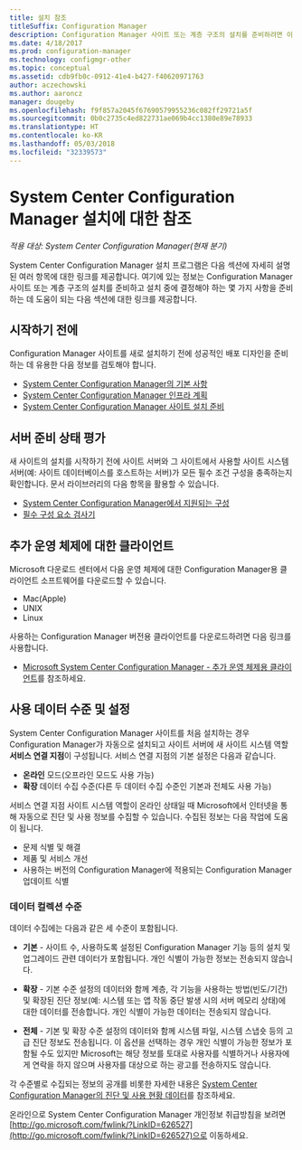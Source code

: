 ```yaml
---
title: 설치 참조
titleSuffix: Configuration Manager
description: Configuration Manager 사이트 또는 계층 구조의 설치를 준비하려면 이 참조를 검토합니다.
ms.date: 4/18/2017
ms.prod: configuration-manager
ms.technology: configmgr-other
ms.topic: conceptual
ms.assetid: cdb9fb0c-0912-41e4-b427-f40620971763
author: aczechowski
ms.author: aaroncz
manager: dougeby
ms.openlocfilehash: f9f857a2045f67690579955236c082ff29721a5f
ms.sourcegitcommit: 0b0c2735c4ed822731ae069b4cc1380e89e78933
ms.translationtype: HT
ms.contentlocale: ko-KR
ms.lasthandoff: 05/03/2018
ms.locfileid: "32339573"
---
```

# <a name="reference-for-system-center-configuration-manager-setup"></a>System Center Configuration Manager 설치에 대한 참조

*적용 대상: System Center Configuration Manager(현재 분기)*

System Center Configuration Manager 설치 프로그램은 다음 섹션에 자세히 설명된 여러 항목에 대한 링크를 제공합니다. 여기에 있는 정보는 Configuration Manager 사이트 또는 계층 구조의 설치를 준비하고 설치 중에 결정해야 하는 몇 가지 사항을 준비하는 데 도움이 되는 다음 섹션에 대한 링크를 제공합니다.  


##  <a name="bkmk_start"></a> 시작하기 전에  
Configuration Manager 사이트를 새로 설치하기 전에 성공적인 배포 디자인을 준비하는 데 유용한 다음 정보를 검토해야 합니다.  

-   [System Center Configuration Manager의 기본 사항](../../../../core/understand/fundamentals.md)  
-   [System Center Configuration Manager 인프라 계획](../../../plan-design/network/configure-firewalls-ports-domains.md)  
-   [System Center Configuration Manager 사이트 설치 준비](prepare-to-install-sites.md)  

##  <a name="bkmk_assess"></a> 서버 준비 상태 평가  
새 사이트의 설치를 시작하기 전에 사이트 서버와 그 사이트에서 사용할 사이트 시스템 서버(예: 사이트 데이터베이스를 호스트하는 서버)가 모든 필수 조건 구성을 충족하는지 확인합니다. 문서 라이브러리의 다음 항목을 활용할 수 있습니다.  

-   [System Center Configuration Manager에서 지원되는 구성](../../../../core/plan-design/configs/supported-configurations.md)  
-   [필수 구성 요소 검사기](prerequisite-checker.md)  

##  <a name="bkmk_Addclients"></a> 추가 운영 체제에 대한 클라이언트  
Microsoft 다운로드 센터에서 다음 운영 체제에 대한 Configuration Manager용 클라이언트 소프트웨어를 다운로드할 수 있습니다.  

-   Mac(Apple)  
-   UNIX  
-   Linux  

사용하는 Configuration Manager 버전용 클라이언트를 다운로드하려면 다음 링크를 사용합니다.  

-   [Microsoft System Center Configuration Manager - 추가 운영 체제용 클라이언트](http://www.microsoft.com/download/details.aspx?id=47719)를 참조하세요.  

##  <a name="bkmk_usage"></a> 사용 데이터 수준 및 설정  
System Center Configuration Manager 사이트를 처음 설치하는 경우 Configuration Manager가 자동으로 설치되고 사이트 서버에 새 사이트 시스템 역할 **서비스 연결 지점**이 구성됩니다. 서비스 연결 지점의 기본 설정은 다음과 같습니다.  

-   **온라인** 모드(오프라인 모드도 사용 가능)  
-   **확장** 데이터 수집 수준(다른 두 데이터 수집 수준인 기본과 전체도 사용 가능)  

서비스 연결 지점 사이트 시스템 역할이 온라인 상태일 때 Microsoft에서 인터넷을 통해 자동으로 진단 및 사용 정보를 수집할 수 있습니다. 수집된 정보는 다음 작업에 도움이 됩니다.  

-   문제 식별 및 해결  
-   제품 및 서비스 개선  
-   사용하는 버전의 Configuration Manager에 적용되는 Configuration Manager 업데이트 식별  

### <a name="levels-of-data-collection"></a>데이터 컬렉션 수준  
데이터 수집에는 다음과 같은 세 수준이 포함됩니다.

-   **기본** - 사이트 수, 사용하도록 설정된 Configuration Manager 기능 등의 설치 및 업그레이드 관련 데이터가 포함됩니다. 개인 식별이 가능한 정보는 전송되지 않습니다.  

-   **확장** - 기본 수준 설정의 데이터와 함께 계층, 각 기능을 사용하는 방법(빈도/기간) 및 확장된 진단 정보(예: 시스템 또는 앱 작동 중단 발생 시의 서버 메모리 상태)에 대한 데이터를 전송합니다. 개인 식별이 가능한 데이터는 전송되지 않습니다.  

-   **전체** - 기본 및 확장 수준 설정의 데이터와 함께 시스템 파일, 시스템 스냅숏 등의 고급 진단 정보도 전송됩니다. 이 옵션을 선택하는 경우 개인 식별이 가능한 정보가 포함될 수도 있지만 Microsoft는 해당 정보를 토대로 사용자를 식별하거나 사용자에게 연락을 하지 않으며 사용자를 대상으로 하는 광고를 전송하지도 않습니다.  

각 수준별로 수집되는 정보의 공개를 비롯한 자세한 내용은 [System Center Configuration Manager의 진단 및 사용 현황 데이터](../../../../core/plan-design/diagnostics/diagnostics-and-usage-data.md)를 참조하세요.  

온라인으로 System Center Configuration Manager 개인정보 취급방침을 보려면 [http://go.microsoft.com/fwlink/?LinkID=626527](http://go.microsoft.com/fwlink/?LinkID=626527)으로 이동하세요.
